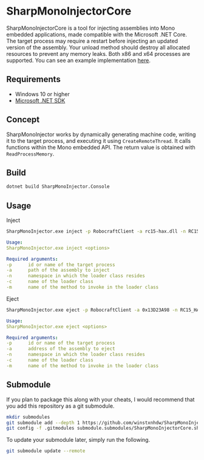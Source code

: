 # SharpMonoInjectorCore

SharpMonoInjectorCore is a tool for injecting assemblies into Mono embedded applications, made compatible with the Microsoft .NET Core. The target process may require a restart before injecting an updated version of the assembly. Your unload method should destroy all allocated resources to prevent any memory leaks. Both x86 and x64 processes are supported. You can see an example implementation [here](https://github.com/winstxnhdw/rc15-hax/blob/master/rc15-hax/Scripts/Loader.cs).

## Requirements

- Windows 10 or higher
- [Microsoft .NET SDK](https://dotnet.microsoft.com/en-us/download)

## Concept

SharpMonoInjector works by dynamically generating machine code, writing it to the target process, and executing it using `CreateRemoteThread`. It calls functions within the Mono embedded API. The return value is obtained with `ReadProcessMemory`.

## Build

```bash
dotnet build SharpMonoInjector.Console
```

## Usage

Inject

```bash
SharpMonoInjector.exe inject -p RobocraftClient -a rc15-hax.dll -n RC15_HAX -c Loader -m Load
```

```yaml
Usage:
SharpMonoInjector.exe inject <options>

Required arguments:
-p      id or name of the target process
-a      path of the assembly to inject
-n      namespace in which the loader class resides
-c      name of the loader class
-m      name of the method to invoke in the loader class
```

Eject

```bash
SharpMonoInjector.exe eject -p RobocraftClient -a 0x13D23A98 -n RC15_HAX -c Loader -m Unload
```

```yaml
Usage:
SharpMonoInjector.exe eject <options>

Required arguments:
-p      id or name of the target process
-a      address of the assembly to eject
-n      namespace in which the loader class resides
-c      name of the loader class
-m      name of the method to invoke in the loader class
```

## Submodule

If you plan to package this along with your cheats, I would recommend that you add this repository as a git submodule.

```bash
mkdir submodules
git submodule add --depth 1 https://github.com/winstxnhdw/SharpMonoInjectorCore.git ./submodules/SharpMonoInjectorCore
git config -f .gitmodules submodule.submodules/SharpMonoInjectorCore.shallow true
```

To update your submodule later, simply run the following.

```bash
git submodule update --remote
```
